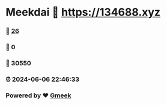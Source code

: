 # Meekdai :link: https://134688.xyz 
### :page_facing_up: [26](https://134688.xyz/tag.html) 
### :speech_balloon: 0 
### :hibiscus: 30550 
### :alarm_clock: 2024-06-06 22:46:33 
### Powered by :heart: [Gmeek](https://github.com/Meekdai/Gmeek)
